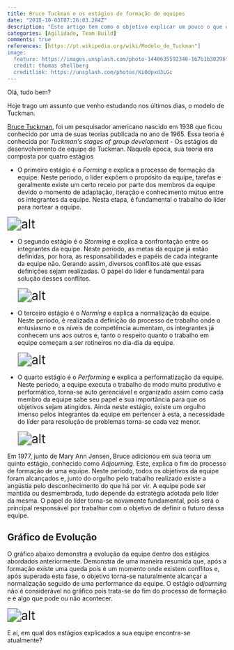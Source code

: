 ```yaml
---
title: Bruce Tuckman e os estágios de formação de equipes 
date: "2018-10-03T07:26:03.284Z"
description: "Este artigo tem como o objetivo explicar um pouco o que é a teoria criada por Bruce Tuckman sobre as fases evolutivas de uma equipe."
categories: [Agilidade, Team Build]
comments: true
references: [https://pt.wikipedia.org/wiki/Modelo_de_Tuckman"]
image:
  feature: https://images.unsplash.com/photo-1440635592348-167b1b30296f?crop=entropy&dpr=2&fit=crop&fm=jpg&h=475&ixjsv=2.1.0&ixlib=rb-0.3.5&q=50&w=1250
  credit: thomas shellberg
  creditlink: https://unsplash.com/photos/Ki0dpxd3LGc
---
```


Olá, tudo bem?

Hoje trago um assunto que venho estudando nos últimos dias, o modelo de Tuckman.

[Bruce Tuckman]([https://link](https://en.wikipedia.org/wiki/Bruce_Tuckman)), foi um pesquisador americano nascido em 1938 que ficou conhecido por uma de suas teorias publicada no ano de 1965. Essa teoria é conhecida por *Tuckman's stages of group development* - Os estágios de desenvolvimento de equipe de Tuckman. Naquela época, sua teoria era composta por quatro estágios

- O primeiro estágio é o *Forming* e explica a processo de formação da equipe. Neste período, o líder expõem o propósito da equipe, tarefas e geralmente existe um certo receio por parte dos membros da equipe devido o momento de adaptação, iteração e conhecimento mútuo entre os integrantes da equipe. Nesta etapa, é fundamental o trabalho do líder para nortear a equipe.
  
<img src="https://lh3.googleusercontent.com/-NB7EygnYeUw/X9APhLmj49I/AAAAAAAAKog/6bHx66KHw0IWnxRv5D7_98sT1zWyOtbegCLcBGAsYHQ/image.png | s" alt="alt" style="zoom:200%;" />

- O segundo estágio é o *Storming* e explica a confrontação entre os integrantes da equipe. Neste período, as metas da equipe já estão definidas, por hora, as responsabilidades e papéis de cada integrante da equipe não. Gerando assim, diversos conflitos até que essas definições sejam realizadas. O papel do líder é fundamental para solução desses conflitos.
  

  <img src="https://lh3.googleusercontent.com/-ybsX8VtSecc/X9AQacfxozI/AAAAAAAAKos/zK_eytPipjwzuxKyAzp6P2S8ULPiqxokwCLcBGAsYHQ/w400-h250/image.png | s" alt="alt" style="zoom:200%;" />

- O terceiro estágio é o *Norming* e explica a normalização da equipe. Neste período, é realizada a definição do processo de trabalho onde o entusiasmo e os níveis de competência aumentam, os integrantes já conhecem uns aos outros e, tanto o respeito quanto o trabalho em equipe começam a ser rotineiros no dia-dia da equipe.

  <img src="https://lh3.googleusercontent.com/-XZbwRzi4rVQ/X9ARJXDIcHI/AAAAAAAAKo4/RQnI-dW2IZQnte4_bE9JuovSRiaLgs_bgCLcBGAsYHQ/image.png | s" alt="alt" style="zoom:200%;" />
  
- O quarto estágio é o *Performing* e explica a performatização da equipe. Neste período, a equipe executa o trabalho de modo muito produtivo e performático, torna-se auto gerenciável e organizado assim como cada membro da equipe sabe seu papel e sua importância para que os objetivos sejam atingidos. Ainda neste estágio, existe um orgulho imenso pelos integrantes da equipe em pertencer à esta, a necessidade do líder para resolução de problemas torna-se cada vez menor.

  <img src="https://lh3.googleusercontent.com/-LvpyTKaqwZ4/X9ARdCzvjPI/AAAAAAAAKpE/PwW2WHgBU5wAWTECQf2z1hSYIrN72AvGACLcBGAsYHQ/w400-h270/image.png | s" alt="alt" style="zoom:200%;" />


Em 1977, junto de Mary Ann Jensen, Bruce adicionou em sua teoria um quinto estágio, conhecido como *Adjourning*. Este, explica o fim do processo de formação de uma equipe. Neste período, todos os objetivos da equipe foram alcançados e, junto do orgulho pelo trabalho realizado existe a angústia pelo desconhecimento do que há por vir. A equipe pode ser mantida ou desmembrada, tudo depende da estratégia adotada pelo líder da mesma. O papel do líder torna-se novamente fundamental, pois será o principal responsável por trabalhar com o objetivo de definir o futuro dessa equipe.

## Gráfico de Evolução 
O gráfico abaixo demonstra a evolução da equipe dentro dos estágios abordados anteriormente. Demonstra de uma maneira resumida que, após a formação existe uma queda pois é um momento onde existem conflitos e, após superada esta fase, o objetivo torna-se naturalmente alcançar a normalização seguido de uma performance da equipe. O estágio *adjourning* não é considerável no gráfico pois trata-se do fim do processo de formação e é algo que pode ou não acontecer.

  <img src="https://lh3.googleusercontent.com/-L5_nyg47AcQ/X9AOnaW1TLI/AAAAAAAAKoY/rQmjVbiReGgaN4icJABguVWuaG10bMAAgCLcBGAsYHQ/w640-h428/image.png | s" alt="alt" style="zoom:200%;" />

E aí, em qual dos estágios explicados a sua equipe encontra-se atualmente?